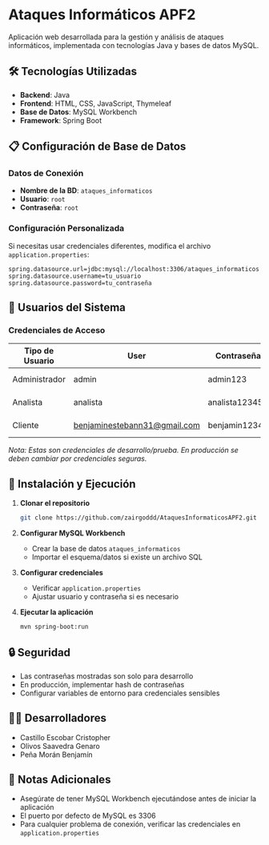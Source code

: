 # Ataques Informáticos APF2

Aplicación web desarrollada para la gestión y análisis de ataques informáticos, implementada con tecnologías Java y bases de datos MySQL.

## 🛠️ Tecnologías Utilizadas

- **Backend**: Java
- **Frontend**: HTML, CSS, JavaScript, Thymeleaf
- **Base de Datos**: MySQL Workbench
- **Framework**: Spring Boot 

## 📋 Configuración de Base de Datos

### Datos de Conexión
- **Nombre de la BD**: `ataques_informaticos`
- **Usuario**: `root`
- **Contraseña**: `root`

### Configuración Personalizada
Si necesitas usar credenciales diferentes, modifica el archivo `application.properties`:

```properties
spring.datasource.url=jdbc:mysql://localhost:3306/ataques_informaticos
spring.datasource.username=tu_usuario
spring.datasource.password=tu_contraseña
```

## 👥 Usuarios del Sistema

### Credenciales de Acceso

| Tipo de Usuario | User | Contraseña | Rol/Permisos |
|----------------|---------|------------|--------------|
| Administrador  | admin   | admin123   | Acceso completo |
| Analista       | analista | analista12345 | Análisis limitado |
| Cliente        | benjaminestebann31@gmail.com | benjamin12345 | Acceso de solo lectura |

*Nota: Estas son credenciales de desarrollo/prueba. En producción se deben cambiar por credenciales seguras.*

## 🚀 Instalación y Ejecución

1. **Clonar el repositorio**
   ```bash
   git clone https://github.com/zairgoddd/AtaquesInformaticosAPF2.git
   ```

2. **Configurar MySQL Workbench**
   - Crear la base de datos `ataques_informaticos`
   - Importar el esquema/datos si existe un archivo SQL

3. **Configurar credenciales**
   - Verificar `application.properties`
   - Ajustar usuario y contraseña si es necesario

4. **Ejecutar la aplicación**
   ```bash
   mvn spring-boot:run
   ```

## 🔒 Seguridad

- Las contraseñas mostradas son solo para desarrollo
- En producción, implementar hash de contraseñas
- Configurar variables de entorno para credenciales sensibles

## 👨‍💻 Desarrolladores

- Castillo Escobar Cristopher 
- Olivos Saavedra Genaro
- Peña Morán Benjamín

## 📝 Notas Adicionales

- Asegúrate de tener MySQL Workbench ejecutándose antes de iniciar la aplicación
- El puerto por defecto de MySQL es 3306
- Para cualquier problema de conexión, verificar las credenciales en `application.properties`
